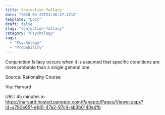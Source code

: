 ```yaml
---
title: Conjuntion fallacy
date: "2020-04-23T23:46:37.121Z"
template: "post"
draft: false
slug: "conjuction-fallacy"
category: "Psychology"
tags:
  - "Psychology"
  - "Probability"
---
```


Conjunction fallacy occurs when it is assumed that specific conditions are more probable than a single general one.

Source: Rationality Course

Via: Harvard

URL: 45 minutes in https://harvard.hosted.panopto.com/Panopto/Pages/Viewer.aspx?id=a780e65f-e1d0-47a2-97c4-ab3b0140edfb
